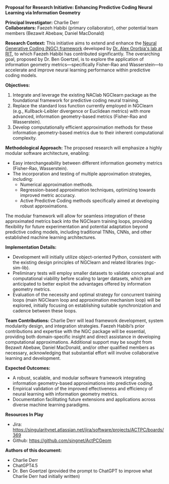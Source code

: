**Proposal for Research Initiative: Enhancing Predictive Coding Neural Learning via Information Geometry**

**Principal Investigator:** Charlie Derr  
**Collaborators:** Faezeh Habibi (primary collaborator), other potential team members (Bezawit Abebaw, Daniel MacDonald)

**Research Context:**
This initiative aims to extend and enhance the [Neural Generative Coding (NGC) framework](https://github.com/NACLab/ngc-learn/) developed by [Dr. Alex Ororbia's lab at RIT](https://github.com/NACLab/), to which Faezeh Habibi has contributed significantly. The overarching goal, proposed by Dr. Ben Goertzel, is to explore the application of information geometry metrics—specifically Fisher-Rao and Wasserstein—to accelerate and improve neural learning performance within predictive coding models.

**Objectives:**
1. Integrate and leverage the existing NAClab NGClearn package as the foundational framework for predictive coding neural training.
2. Replace the standard loss function currently employed in NGClearn (e.g., Kullback-Leibler divergence or Euclidean metrics) with more advanced, information geometry-based metrics (Fisher-Rao and Wasserstein).
3. Develop computationally efficient approximation methods for these information geometry-based metrics due to their inherent computational complexity.

**Methodological Approach:**
The proposed research will emphasize a highly modular software architecture, enabling:
- Easy interchangeability between different information geometry metrics (Fisher-Rao, Wasserstein).
- The incorporation and testing of multiple approximation strategies, including:
  - Numerical approximation methods.
  - Regression-based approximation techniques, optimizing towards improved metric accuracy.
  - Active Predictive Coding methods specifically aimed at developing robust approximations.

The modular framework will allow for seamless integration of these approximated metrics back into the NGClearn training loops, providing flexibility for future experimentation and potential adaptation beyond predictive coding models, including traditional TNNs, CNNs, and other established machine learning architectures.

**Implementation Details:**
- Development will initially utilize object-oriented Python, consistent with the existing design principles of NGClearn and related libraries (ngc-sim-lib).
- Preliminary tests will employ smaller datasets to validate conceptual and computational viability before scaling to larger datasets, which are anticipated to better exploit the advantages offered by information geometry metrics.
- Evaluation of the necessity and optimal strategy for concurrent training loops (main NGClearn loop and approximation mechanism loop) will be explored, initially focusing on establishing suitable synchronization and cadence between these loops.

**Team Contributions:**
Charlie Derr will lead framework development, system modularity design, and integration strategies. Faezeh Habibi’s prior contributions and expertise with the NGC package will be essential, providing both domain-specific insight and direct assistance in developing computational approximations. Additional support may be sought from Bezawit Abebaw, Daniel MacDonald, and/or other qualified members as necessary, acknowledging that substantial effort will involve collaborative learning and development.

**Expected Outcomes:**
- A robust, scalable, and modular software framework integrating information geometry-based approximations into predictive coding.
- Empirical validation of the improved effectiveness and efficiency of neural learning with information geometry metrics.
- Documentation facilitating future extensions and applications across diverse machine learning paradigms.

**Resources In Play**
- Jira: https://singularitynet.atlassian.net/jira/software/projects/ACTPC/boards/369
- Github: https://github.com/singnet/ActPCGeom

**Authors of this document:**
- Charlie Derr
- ChatGPT4.5 
- Dr. Ben Goertzel (provided the prompt to ChatGPT to improve what Charlie Derr had initially written)


